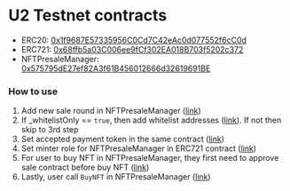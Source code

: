 # U2 Testnet contracts

- ERC20: [0x1f9687E57335956C0Cd7C42eAc0d077552f6cC0d](https://testnet.u2uscan.xyz/address/0x1f9687E57335956C0Cd7C42eAc0d077552f6cC0d)
- ERC721: [0x68ffb5a03C006ee9fCf302EA018B703f5202c372](https://testnet.u2uscan.xyz/address/0x68ffb5a03C006ee9fCf302EA018B703f5202c372)
- NFTPresaleManager: [0x575795dE27ef82A3f61B456012666d32619691BE](https://testnet.u2uscan.xyz/address/0x575795dE27ef82A3f61B456012666d32619691BE)

### How to use
1. Add new sale round in NFTPresaleManager ([link](https://testnet.u2uscan.xyz/tx/0xa184db1f1af22bb1023adc4c2dff268e06babd732985c5d1fdf3d0f97e4b59f6))
2. If _whitelistOnly == `true`, then add whitelist addresses ([link](https://testnet.u2uscan.xyz/tx/0x66908872845dc46b927938210f9e05bcddfacdfd3b67422037649e31be89497d)). If not then skip to 3rd step
3. Set accepted payment token in the same contract ([link](https://testnet.u2uscan.xyz/tx/0x25fb3ee02aa7a4375a70f5e52bcee77c9517269a595b00cc4ed35e989a94f3e6))
4. Set minter role for NFTPresaleManager in ERC721 contract ([link](https://testnet.u2uscan.xyz/tx/0xa6c74491bbd10dfe13177744ad4029aa232c6b357d96592752af13f165ec66d5))
5. For user to buy NFT in NFTPresaleManager, they first need to approve sale contract before buy NFT ([link](https://testnet.u2uscan.xyz/tx/0x403048ee7c4df752b3b3e8f0832d45b032981a7bc38a9087d3ab1e6db53d1953))
6. Lastly, user call `BuyNFT` in NFTPresaleManager ([link](https://testnet.u2uscan.xyz/tx/0xeeefd250d97e309a3bc19a13b612d85d20519cd8980d60e6df4c5dc6a727309c))
